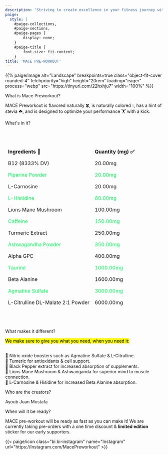 ```yaml
---
description: 'Striving to create excellence in your fitness journey with all nautral supplementation, intense value, and unrivaled flavor with a kick.'
paige:
  style: |
    #paige-collections,
    #paige-sections,
    #paige-pages {
        display: none;
    }
    #paige-title {
        font-size: fit-content;
    }
title: 'MACE PRE-WORKOUT'
---
```


<!-- All styling for this page goes here (just like normal .css file) -->
<style>
/* Styling for the H1 Heading (Main Title) */
h1 {
    line-height: 2;
}

/* Style the supplement facts table */
table {
  border-collapse: collapse;
  margin: 50px auto;
  max-width: 100%;
  width: 600px;
}

table td,
table th {
  border: 1px solid rgba(0, 0, 0, 0);
  padding: 8px;
  text-align: left;
}

table th {
  background-color: rgba(0, 0, 0, 0);
}

/* Alternating row colors */
table tr:nth-child(even) {
  /* background-color: #ffffff; */
  color: #00ff55;
}
    </style>

<!-- This is the main image of the page -->
<p>{{% paige/image alt="Landscape" breakpoints=true class="object-fit-cover rounded-4" fetchpriority="high" height="20rem" loading="eager" process="webp" src="https://tinyurl.com/22hxhju7" width="100%" %}}</p>

<p class="display-5 fw-bold h2 text-center">What is Mace Preworkout?</p>
<!-- This is the main body paragraph -->
<div class="container-fluid">
    <div class="justify-content-center row">
        <div class="col col-auto col-lg-7 px-0">
            <p class="lead text-center">MACE Preworkout is flavored naturally 🍀, is naturally colored 💧, has a hint of stevia ☘️, and is designed to optimize your performance 🏋️ with a kick. </p>
        </div>
    </div>
</div>
<!-- Table of supplements located here -->
<p class="display-5 fw-bold h2 text-center">What's in it?</p>
<!-- This is the table for the supplementation info -->
    <div style="display: flex; justify-content: center;">
        <table>
            <thead>
            <tr>
                <th>Ingredients 💊</th>
                <th>Quantity (mg) ✅</th>
            </tr>
            </thead>
            <tbody>
            <tr>
                <td>B12 (8333% DV)</td>
                <td>20.00mg</td>
            </tr>
            <tr>
                <td>Piperine Powder</td>
                <td>20.00mg</td>
            </tr>
            <tr>
                <td>L-Carnosine</td>
                <td>20.00mg</td>
            </tr>
            <tr>
                <td>L-Histidine</td>
                <td>60.00mg</td>
            </tr>
            <tr>
                <td>Lions Mane Mushroom</td>
                <td>100.00mg</td>
            </tr>
            <tr>
                <td>Caffeine</td>
                <td>150.00mg</td>
            </tr>
            <tr>
                <td>Turmeric Extract</td>
                <td>250.00mg</td>
            </tr>
            <tr>
                <td>Ashwagandha Powder</td>
                <td>350.00mg</td>
            </tr>
            <tr>
                <td>Alpha GPC</td>
                <td>400.00mg</td>
            </tr>
            <tr>
                <td>Taurine</td>
                <td>1000.00mg</td>
            </tr>
            <tr>
                <td>Beta Alanine</td>
                <td>1600.00mg</td>
            </tr>
            <tr>
                <td>Agmatine Sulfate</td>
                <td>3000.00mg</td>
            </tr>
            <tr>
                <td>L-Citrulline DL-Malate 2:1 Powder</td>
                <td>6000.00mg</td>
            </tr>
            </tbody>
        </table>
    </div>

<p class="display-5 fw-bold h2 text-center">What makes it different?</p>
<div class="container-fluid">
    <div class="justify-content-center row">
        <div class="col col-auto col-lg-7 px-0">
            <p class="lead text-center"><mark>We make sure to give you what you need, when you need it:</mark></p>
            <p class="lead text-center" style="margin-top: 30px;">
                💯 Nitric oxide boosters such as Agmatine Sulfate & L-Citrulline.<br>
                💯 Tumeric for antioxidants & cell support.<br>
                💯 Black Pepper extract for increased absorption of supplements.<br>
                💯 Lions Mane Mushroom & Ashwanganda for superior mind to muscle connection.<br>
                💯 L-Carnosine & Hisidine for increased Beta Alanine absorption.<br>
            </p>  
        </div>
    </div>
</div>

<p class="display-5 fw-bold h2 text-center">Who are the creators?</p>
<div class="container-fluid">
    <div class="justify-content-center row">
        <div class="col col-auto col-lg-7 px-0">
            <p class="lead text-center">Ayoub Juan Mustafa</p>
        </div>
    </div>
</div>

<p class="display-5 fw-bold h2 text-center">When will it be ready?</p>
<div class="container-fluid">
    <div class="justify-content-center row">
        <div class="col col-auto col-lg-7 px-0">
            <p class="lead text-center">MACE pre-workout will be ready as fast as you can make it! We are currently taking pre-orders with a one time discount & <strong>limited edition</strong> sticker for our early supporters.</p>
        </div>
    </div>
</div>

<!-- This section adds the icons on the bottom of the page. -->
<div class="column-gap-3 d-flex display-6 justify-content-center mb-3">
    {{< paige/icon class="bi bi-instagram" name="Instagram" url="https://Instagram.com/MacePreworkout" >}}
</div>
